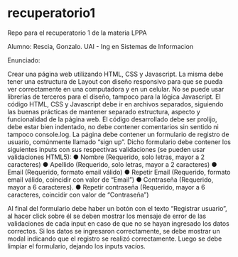 # recuperatorio1
Repo para el recuperatorio 1 de la materia LPPA


Alumno: Rescia, Gonzalo.
UAI - Ing en Sistemas de Informacion

Enunciado:

Crear una página web utilizando HTML, CSS y Javascript. La misma debe tener una estructura de Layout con 
diseño responsivo para que se pueda ver correctamente en una computadora y en un celular. No se puede 
usar librerías de terceros para el diseño, tampoco para la lógica Javascript. El código HTML, CSS y 
Javascript debe ir en archivos separados, siguiendo las buenas prácticas de mantener separado estructura, 
aspecto y funcionalidad de la página web. El código desarrollado debe ser prolijo, debe estar bien indentado, 
no debe contener comentarios sin sentido ni tampoco console.log.
La página debe contener un formulario de registro de usuario, comúnmente llamado “sign up”. Dicho formulario 
debe contener los siguientes inputs con sus respectivas validaciones (se pueden usar validaciones HTML5):
● Nombre (Requerido, solo letras, mayor a 2 caracteres)
● Apellido (Requerido, solo letras, mayor a 2 caracteres)
● Email (Requerido, formato email válido)
● Repetir Email (Requerido, formato email válido, coincidir con valor de “Email”)
● Contraseña (Requerido, mayor a 6 caracteres).
● Repetir contraseña (Requerido, mayor a 6 caracteres, coincidir con valor de “Contraseña”)

Al final del formulario debe haber un botón con el texto “Registrar usuario”, al hacer click 
sobre él se deben mostrar los mensaje de error de las validaciones de cada input en caso de que 
no se hayan ingresado los datos correctos. Si los datos se ingresaron correctamente, se debe mostrar 
un modal indicando que el registro se realizó correctamente. Luego se debe limpiar el formulario, dejando los inputs vacíos.

